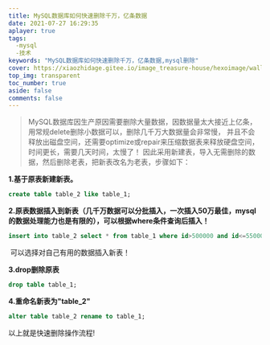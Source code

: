 ```yaml
---
title: MySQL数据库如何快速删除千万，亿条数据
date: 2021-07-27 16:29:35
aplayer: true
tags:
  -mysql
  -技术
keywords: "MySQL数据库如何快速删除千万，亿条数据,mysql删除"
cover: https://xiaozhidage.gitee.io/image_treasure-house/hexoimage/wallhaven-m91yg1_3840x2160.png
top_img: transparent
toc_number: true
aside: false
comments: false
---
```



>MySQL数据库因生产原因需要删除大量数据，因数据量太大接近上亿条，用常规delete删除小数据可以，删除几千万大数据量会非常慢，
并且不会释放出磁盘空间，还需要optimize或repair来压缩数据表来释放硬盘空间，时间更长，需要几天时间，太慢了！
因此采用新建表，导入无需删除的数据，然后删除老表，把新表改名为老表，步骤如下：

**1.基于原表新建新表。**

```sql
create table table_2 like table_1;
```

**2.原表数据插入到新表（几千万数据可以分批插入，一次插入50万最佳，mysql的数据处理能力也是有限的），可以根据where条件查询后插入！**

```sql
insert into table_2 select * from table_1 where id>500000 and id<=550000;
```

​      可以选择对自己有用的数据插入新表！

**3.drop删除原表**

```sql
drop table table_1;
```

**4.重命名新表为"**table_2**"**

```sql
alter table table_2 rename to table_1;
```

以上就是快速删除操作流程!

